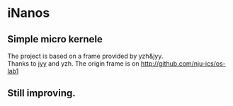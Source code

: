 iNanos
====

## Simple micro kernele
The project is based on a frame provided by yzh&jyy.  
Thanks to [jyy](https://github.com/jiangyy) and yzh.
The origin frame is on <http://github.com/nju-ics/os-lab1>

## Still improving.
